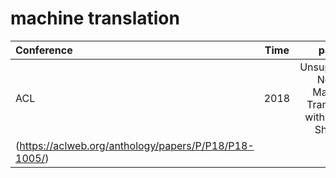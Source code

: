 # machine translation 
|Conference     |Time           |paper                                                                    |link       |
|:--------------|:-------------:|:-----------------------------------------------------------------------:|----------:|
|ACL            |2018           |Unsupervised Neural Machine Translation with Weight Sharing              |[link1]
(https://aclweb.org/anthology/papers/P/P18/P18-1005/)|

